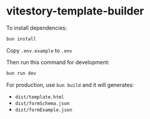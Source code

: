 # vitestory-template-builder

To install dependencies:

```bash
bun install
```

Copy `.env.example` to `.env`

Then run this command for development:

```bash
bun run dev
```

For production, use `bun build` and it will generates:

- `dist/template.html`
- `dist/formSchema.json`
- `dist/formExample.json`

